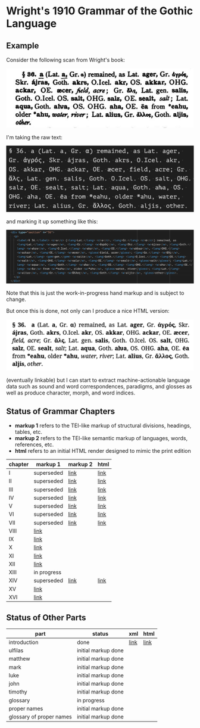 # Wright's 1910 Grammar of the Gothic Language

## Example

Consider the following scan from Wright's book:

![](https://raw.githubusercontent.com/jtauber/gothica/main/wright-1910-grammar/img/img1.png)

I'm taking the raw text:

![](https://raw.githubusercontent.com/jtauber/gothica/main/wright-1910-grammar/img/img2.png)

and marking it up something like this:

![](https://raw.githubusercontent.com/jtauber/gothica/main/wright-1910-grammar/img/img3.png)

Note that this is just the work-in-progress hand markup and is subject to change.

But once this is done, not only can I produce a nice HTML version:

![](https://raw.githubusercontent.com/jtauber/gothica/main/wright-1910-grammar/img/img4.png)

(eventually linkable) but I can start to extract machine-actionable language data such as sound and word correspondences, paradigms, and glosses as well as produce character, morph, and word indices.

## Status of Grammar Chapters

* **markup 1** refers to the TEI-like markup of structural divisions, headings, tables, etc.
* **markup 2** refers to the TEI-like semantic markup of languages, words, references, etc.
* **html** refers to an initial HTML render designed to mimic the print edition

| chapter | markup 1              | markup 2              | html                        |
|---------|-----------------------|-----------------------|-----------------------------|
| I       | superseded            | [link](chapter01.xml) | [link](html/chapter01.html)|
| II      | superseded            | [link](chapter02.xml) | [link](html/chapter02.html) |
| III     | superseded            | [link](chapter03.xml) | [link](html/chapter03.html) |
| IV      | superseded            | [link](chapter04.xml) | [link](html/chapter04.html) |
| V       | superseded            | [link](chapter05.xml) | [link](html/chapter05.html) |
| VI      | superseded            | [link](chapter06.xml) | [link](html/chapter06.html) |
| VII     | superseded            | [link](chapter07.xml) | [link](html/chapter07.html) |
| VIII    | [link](chapter08.xml) |                       |                             |
| IX      | [link](chapter09.xml) |                       |                             |
| X       | [link](chapter10.xml) |                       |                             |
| XI      | [link](chapter11.xml) |                       |                             |
| XII     | [link](chapter12.xml) |                       |                             |
| XIII    | in progress           |                       |                             |
| XIV     | superseded            | [link](chapter14.xml) | [link](html/chapter14.html) |
| XV      | [link](chapter15.xml) |                       |                             |
| XVI     | [link](chapter16.xml) |                       |                             |

## Status of Other Parts

| part                     | status              | xml                      | html                           |
|--------------------------|---------------------|--------------------------|--------------------------------|
| introduction             | done                | [link](introduction.xml) | [link](html/introduction.html) |
| ulfilas                  | initial markup done |                          |                                |
| matthew                  | initial markup done |                          |                                |
| mark                     | initial markup done |                          |                                |
| luke                     | initial markup done |                          |                                |
| john                     | initial markup done |                          |                                |
| timothy                  | initial markup done |                          |                                |
| glossary                 | in progress         |                          |                                |
| proper names             | initial markup done |                          |                                |
| glossary of proper names | initial markup done |                          |                                |
